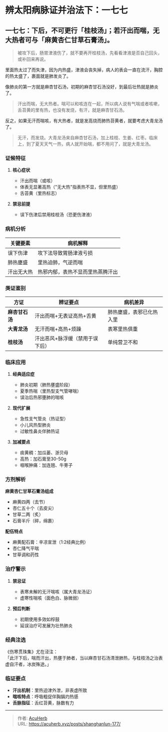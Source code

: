 # 辨太阳病脉证并治法下：一七七


## 一七七：下后，不可更行「桂枝汤」；若汗出而喘，无大热者可与「麻黄杏仁甘草石膏汤」。

<!--more-->

> 被攻下后，肠胃津液伤了，就不要再开桂枝汤，先看看津液是否自己回头，或补回来再说。

里面热太过了而失津，因为内热盛，津液会丧失掉，病人的表会一直在流汗，胸腔的热太盛了，裹面就是肺发炎了。

像肺炎的第一方就是麻杏甘石汤，初期的麻杏甘石汤没好，到最后壮热就是肺炎了。

> 汗出而喘，无大热者。喘可以和咳连在一起，所以病人说有气喘或者咳嗽，舌苔黄的里有热，也没有发烧，有汗，就是麻杏甘石汤。

反之，如果无汗而喘咳，有大热者，就是发高烧而肺热苔黄者，就要考虑大青龙汤了。

> 无汗，而发烧。大青龙汤来自麻杏甘石汤，加上桂枝、生姜、红枣。临床上，到了夏天天气一热，病人就开始喘，都不用问了，就是大青龙汤。

### 证候特征  
1. **核心症状**  
   - 汗出而喘（或咳）  
   - 体表无显著高热（"无大热"指表热不显，但里热盛）  
   - 舌苔黄（里热标志）  

2. **禁忌前提**  
   - 误下伤津后禁用桂枝汤（恐更伤津液）  

### 病机分析  
| 关键要素        | 病机解释                          |  
|-----------------|-----------------------------------|  
| 误下伤津        | 攻下法导致胃肠津液亏损            |  
| 肺热壅盛        | 里热迫肺，气逆而喘                |  
| 汗出无大热      | 热邪内郁，表热不显而里热蒸腾汗出 |  

### 类证鉴别  
| 方证            | 辨证要点                          | 病机差异                |  
|-----------------|-----------------------------------|-------------------------|  
| **麻杏甘石汤**  | 汗出而喘+无表证高热+舌黄         | 肺热壅盛，表邪已化热入里 |  
| **大青龙汤**    | 无汗而喘+高热+烦躁                | 表寒里热俱重            |  
| **桂枝汤**      | 汗出恶风+脉浮缓（禁用于误下后）  | 单纯营卫不和            |  

### 临床应用  
1. **经典适应症**  
   - 肺炎初期（肺热壅盛阶段）  
   - 夏季热喘（里热型支气管哮喘）  
   - 误治后热邪壅肺的喘咳  

2. **现代扩展**  
   - 急性支气管炎（热证型）  
   - 小儿风热型肺炎  
   - 过敏性鼻炎伴肺热证  

3. **加减要点**  
   - 痰黄稠：加瓜蒌、浙贝母  
   - 高热：加石膏至30-50g  
   - 咽喉肿痛：加连翘、牛蒡子  

### 方剂解析  
**麻黄杏仁甘草石膏汤组成**  
- 麻黄四两（去节）  
- 杏仁五十个（去皮尖）  
- 甘草二两（炙）  
- 石膏半斤（碎，绵裹）  

**配伍特点**  
- 麻黄配石膏：辛凉宣泄（1:2经典比例）  
- 杏仁降气平喘  
- 甘草调和药性  

### 治疗警示  
1. **禁忌证**  
   - 表寒未解的无汗喘咳（属大青龙汤证）  
   - 虚寒性喘咳（面色白、脉微弱）  

2. **预后判断**  
   - 初期使用多效如桴鼓  
   - 延误治疗可发展为壮热肺炎  

### 经典注选  
《伤寒贯珠集》尤在泾注：  
「此汗下后，喘而汗出，热壅于肺者，当以麻杏甘石汤清泄肺热，与桂枝汤之治表虚自汗者，冰炭殊途。」  

### 临证要点  
- **汗出机制**：里热迫津外泄，非表虚所致  
- **喘咳特点**：呼吸粗促伴胸膈灼热感  
- **舌脉指征**：舌红苔黄，脉数有力

---

> 作者: [AcuHerb](https://acuherb.xyz)  
> URL: https://acuherb.xyz/posts/shanghanlun-177/  

